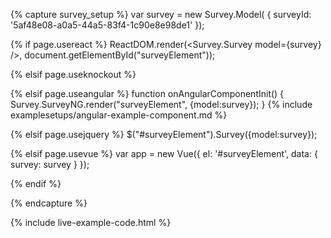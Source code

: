 {% capture survey_setup %}
var survey = new Survey.Model( { surveyId: '5af48e08-a0a5-44a5-83f4-1c90e8e98de1' });

{% if page.usereact %}
ReactDOM.render(<Survey.Survey model={survey} />, document.getElementById("surveyElement"));

{% elsif page.useknockout %}

{% elsif page.useangular %}
function onAngularComponentInit() {
    Survey.SurveyNG.render("surveyElement", {model:survey});
}
{% include examplesetups/angular-example-component.md %}

{% elsif page.usejquery %}
$("#surveyElement").Survey({model:survey});

{% elsif page.usevue %}
var app = new Vue({ el: '#surveyElement', data: { survey: survey } });

{% endif %}

{% endcapture %}

{% include live-example-code.html %}
